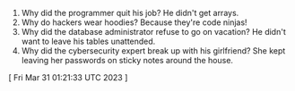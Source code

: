  
1) Why did the programmer quit his job? He didn't get arrays.
2) Why do hackers wear hoodies? Because they're code ninjas!
3) Why did the database administrator refuse to go on vacation? He didn't want to leave his tables unattended.
4) Why did the cybersecurity expert break up with his girlfriend? She kept leaving her passwords on sticky notes around the house.
 
[ 
Fri Mar 31 01:21:33 UTC 2023
 ]
